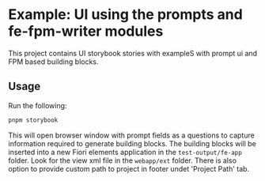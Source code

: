# Example: UI using the prompts and fe-fpm-writer modules

This project contains UI storybook stories with exampleS with prompt ui and FPM based building blocks.

## Usage
Run the following:
```bash
pnpm storybook
```

This will open browser window with prompt fields as a questions to capture information required to generate building blocks.
The building blocks will be inserted into a new Fiori elements application in the `test-output/fe-app` folder. Look for the view xml file in the `webapp/ext` folder.
There is also option to provide custom path to project in footer undet 'Project Path' tab.
